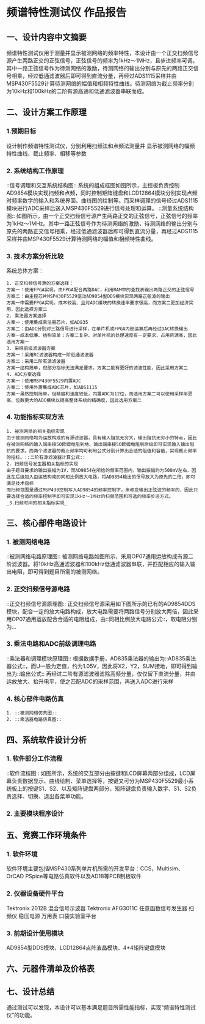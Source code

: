 # 频谱特性测试仪 作品报告

## 一、设计内容中文摘要

频谱特性测试仪用于测量并显示被测网络的频率特性，本设计由一个正交扫频信号源产生两路正交的正弦信号，正弦信号的频率为1kHz～1MHz，且步进频率可调。其中一路正弦信号作为待测网络的激励，待测网络的输出分别与原先的两路正交信号相乘，经过低通滤波器后即可得到直流分量，再经过ADS1115采样并由MSP430F5529计算待测网络的幅值和相频特性曲线。待测网络为截止频率分别为10kHz和100kHz的二阶有源高通和低通滤波器串联而成。

## 二、设计方案工作原理

### 1.预期目标

设计制作频谱特性测试仪，分别利用扫频法和点频法测量并
显示被测网络的幅频特性曲线、截止频率、相移等参数

### 2. 系统结构工作原理

::信号调理和交互系统结构图::
系统的组成框图如图所示，主控板负责控制AD9854模块实现扫频和点频，同时控制矩阵键盘和LCD12864模块分别实现点频时频率数字的输入和系统界面、曲线图的绘制等。而采样调理的信号经过ADS1115模块进行ADC采样后送入MSP430F5529进行信号处理和运算。
::测量系统结构图::
如图所示，由一个正交扫频信号源产生两路正交的正弦信号，正弦信号的频率为1kHz～1MHz。其中一路正弦信号作为待测网络的激励，待测网络的输出分别与原先的两路正交信号相乘，经过低通滤波器后即可得到直流分量，再经过ADS1115采样并由MSP430F5529计算待测网络的幅值和相频特性曲线。

### 3. 技术方案分析比较

系统总体方案：

	1. 正交扫频信号源的方案选择：
	方案一：使用FPGA实现，由FPGA配合两路DAC，利用RAM中的查找表输出两路正交的正弦信号
	方案二：由主控芯片MSP430F5529驱动AD9854型DDS模块实现两路正弦波的输出
	方案一中需要FPGA实现，成本较高、且对ADC模块的转换速率要求很高，而方案二更加经济实用，因此选择方案二
	2. 乘法器方案选择
	方案一：使用集成乘法器芯片，如AD835
	方案二：由ADC分别对三路信号进行采样，在单片机或FPGA内部运算后再经过DAC转换输出
	方案一成本低廉、结构简单；方案二复杂、对单片机的处理速度有一定要求，占用资源高，因此选用方案一
	3. 采样前级滤波器方案
	方案一：采用RC滤波器构成一阶低通滤波器
	方案二：采用二阶有源滤波器
	方案一结构简单，但部分指标无法满足要求，方案二能有更好的滤波性能，因此采用方案二
	4. ADC方案选择
	方案一：使用MSP430F5529内置ADC
	方案二：使用外置集成ADC芯片，如ADS1115
	方案一虽然控制简单，但精度和速度较低，内置ADC为12位，而选用方案二可以使用采样率更高、位数更大的ADC模块以提高整体系统的精确度，因此选用方案二

### 4. 功能指标实现方法

	1. 被测网络的相关指标实现
	由于被测网络均为运放构成的有源滤波器，具有输入阻抗无穷大，输出阻抗无穷小的特点，因此在被测网络的输入端串接50欧姆电阻到地、输出端串接50欧姆电阻到后级即可实现输入输出阻抗的要求。而两个滤波器的截止频率均可利用公式分别计算出合适的阻值和容值，实现截止频率的指标。::二阶有源滤波器计算公式::
	2. 扫频信号发生器相关指标的实现
	由于题目要求的输出振幅为1V，而AD9854在所给的频率范围内，输出振幅约为500mV左右，因此在后级加入由运放构成的同相比例放大电路，将AD9854输出的信号放大为原先的二倍，即可满足技术指标
	而扫频范围是通过MSP430控制写入AD9854的频率控制字，来改变输出正弦波的频率的，因此只要选择合适的频率控制字即可实现1kHz～1MHz的扫频范围和可选的频率步进方式。
	_3.扫频时间的相关指标实现_ 

## 三、核心部件电路设计

### 1. 被测网络电路

::被测网络电路原理图::
被测网络电路如图所示，采用OP07通用运放构成有源二阶滤波器。将10kHz高通滤波器和100kHz低通滤波器串联，并匹配相应的输入输出电阻，即可得到题目所需的被测网络。

### 2. 正交扫频信号源电路

::正交扫频信号源原理图::
正交扫频信号源采用如下图所示的已有的AD9854DDS模块，配合一定的放大电路构成，放大电路需要将两路信号分别放大两倍，因此采用OP07通用运放配合合适的电阻组成，由::同相比例放大电路公式::，取电阻分别为...

### 3. 乘法电路和ADC前级调理电路

::乘法器和调理模块原理图::
根据数据手册，AD835乘法器的输出为::AD835乘法器公式::，而U一般为定值，约为1.05V，因此将X2，Y2，SUM接地，即可得到输出为::输出公式::
再经过二阶有源滤波器滤除高频分量，仅仅留下直流分量，并由运放放大、抬升电平，使之匹配ADC的采样范围，再送入ADC进行采样

### 4. 核心部件电路仿真

	1. ::被测网络仿真图::
	2. ::乘法器电路仿真图::

## 四、系统软件设计分析

### 1. 软件部分工作流程

::软件流程图::
如图所示，系统的交互部分由按键和LCD屏幕两部分组成，LCD屏幕负责数据显示、曲线绘制、菜单选择等，按键又可分为MSP430F5529最小系统板上的按键S1、S2、以及矩阵键盘两部分，矩阵键盘负责输入数字、S1、S2负责选择、切换、退出各菜单功能。

### 2. 主要模块程序设计

## 五、竞赛工作环境条件

### 1. 软件环境

软件环境主要包括MSP430系列单片机所需的开发平台：CCS，Multisim、OrCAD PSpice等电路仿真软件以及AD18等PCB制板软件

### 2. 仪器设备硬件平台

Tektronix 2012B 混合信号示波器
Tektronix AFG3011C 任意函数信号发生器
扫频仪
稳压电源
万用表
口袋实验室平台

### 3. 前期设计使用模块

AD9854型DDS模块、LCD12864点阵液晶模块、4*4矩阵键盘模块

## 六、元器件清单及价格表

## 七、设计总结

通过测试可以发现，本设计可以基本满足题目所需性能指标，实现“频谱特性测试仪”的功能。


